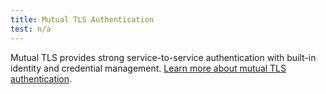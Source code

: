 ```yaml
---
title: Mutual TLS Authentication
test: n/a
---
```


Mutual TLS provides strong service-to-service authentication with built-in identity and credential management.
[Learn more about mutual TLS authentication](/pt-br/docs/concepts/security/#mutual-tls-authentication).
